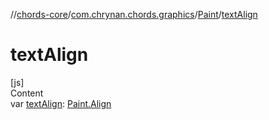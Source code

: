 //[chords-core](../../../index.md)/[com.chrynan.chords.graphics](../index.md)/[Paint](index.md)/[textAlign](text-align.md)



# textAlign  
[js]  
Content  
var [textAlign](text-align.md): [Paint.Align](-align/index.md)  



